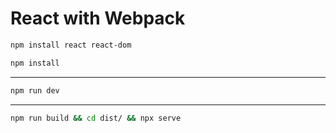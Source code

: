 # React with Webpack

```bash
npm install react react-dom
```

```bash
npm install
```

---

```bash
npm run dev
```

---

```bash
npm run build && cd dist/ && npx serve
```
